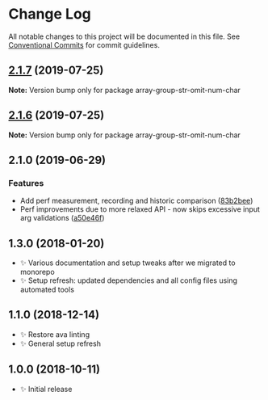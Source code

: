 # Change Log

All notable changes to this project will be documented in this file.
See [Conventional Commits](https://conventionalcommits.org) for commit guidelines.

## [2.1.7](https://gitlab.com/codsen/codsen/compare/array-group-str-omit-num-char@2.1.6...array-group-str-omit-num-char@2.1.7) (2019-07-25)

**Note:** Version bump only for package array-group-str-omit-num-char





## [2.1.6](https://gitlab.com/codsen/codsen/compare/array-group-str-omit-num-char@2.1.5...array-group-str-omit-num-char@2.1.6) (2019-07-25)

**Note:** Version bump only for package array-group-str-omit-num-char

## 2.1.0 (2019-06-29)

### Features

- Add perf measurement, recording and historic comparison ([83b2bee](https://gitlab.com/codsen/codsen/commit/83b2bee))
- Perf improvements due to more relaxed API - now skips excessive input arg validations ([a50e46f](https://gitlab.com/codsen/codsen/commit/a50e46f))

## 1.3.0 (2018-01-20)

- ✨ Various documentation and setup tweaks after we migrated to monorepo
- ✨ Setup refresh: updated dependencies and all config files using automated tools

## 1.1.0 (2018-12-14)

- ✨ Restore ava linting
- ✨ General setup refresh

## 1.0.0 (2018-10-11)

- ✨ Initial release
